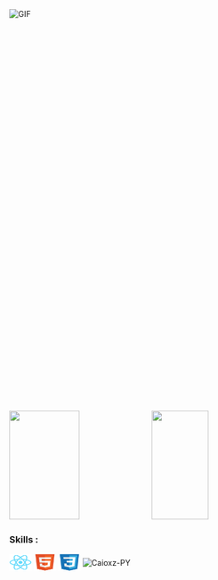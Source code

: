 </div>

<img align="right" alt="GIF" src="https://i.pinimg.com/originals/32/44/01/324401aa18cc80c55f338dcd4674cb80.gif" width="900" height="720" />


 #####
<div top="30%">
  <img width="50%" height="195px" src="https://awesome-github-stats.azurewebsites.net/user-stats/Caioxz?cardType=github&Background=0D1117&Text=FFFFFF&Title=9C55DF&Border=C77DFF&icon=f8d846&Ring=C77DFF&width=41%&height=195px]https://git.io/awesome-stats-card" />
 
  <img width="45%" height="195px" src="https://github-readme-stats.vercel.app/api/top-langs/?username=Caioxz&layout=compact&hide_border=false&border_color=C77DFF&title_color=9D4EDD&text_color=FFFFFF&bg_color=0d1117" />








### Skills :
<div style="display: inline-block">

  <img align="center" alt="Caioxz-React" height="30" width="40" src="https://raw.githubusercontent.com/devicons/devicon/master/icons/react/react-original.svg">
  <img align="center" alt="Caioxz-HTML" height="30" width="40" src="https://raw.githubusercontent.com/devicons/devicon/master/icons/html5/html5-original.svg">
  <img align="center" alt="Caioxz-CSS" height="30" width="40" src="https://raw.githubusercontent.com/devicons/devicon/master/icons/css3/css3-original.svg">
   <img align="center" alt="Caioxz-PY" height="30" width="36" src="https://upload.wikimedia.org/wikipedia/commons/0/0a/Python.svg">
</div>






<!--![snake gif](https://github.com/Caioxz/Caioxz/blob/output/github-contribution-grid-snake.svg)-->








